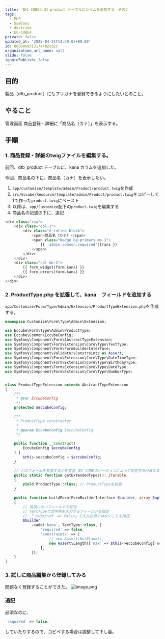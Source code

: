 ```yaml
---
title: 【EC-CUBE4.3】product テーブルにカラムを追加する　その2
tags:
  - PHP
  - Symfony
  - doctrine
  - EC-CUBE4
private: false
updated_at: '2025-04-21T14:29:03+09:00'
id: 880506931317a482ce2c
organization_url_name: null
slide: false
ignorePublish: false
---
```

## 目的
製品（dtb_product）にもフリガナを登録できるようにしたいとのこと。

## やること
管理画面 商品登録・詳細に「商品名（カナ）」を表示する。

## 手順

### 1. 商品登録・詳細のtwigファイルを編集する。
前回、dtb_product テーブルに、kana カラムを追加した。

今回、商品名の下に、商品名（カナ）を表示したい。

1. `app/Customize/template/admin/Product/product.twig`を作成
2. `src/Eccube/Resource/template/admin/Product/product.twig`をコピーして1で作った`product.twig`にペースト
3. 以降は、`app/Customize`配下の`product.twig`を編集する
3. 商品名の記述の下に、追記
```php
<div class="row">
    <div class="col-3">
        <div class="d-inline-block">
            <span>商品名（カナ）</span>
            <span class="badge bg-primary ms-1">
                {{ 'admin.common.required'|trans }}
            </span>
        </div>
    </div>
    <div class="col mb-2">
        {{ form_widget(form.kana) }}
        {{ form_errors(form.kana) }}
    </div>
</div>
```
### 2. ProductType.php を拡張して、kana　フィールドを追加する
`app/Customize/Form/Type/Admin/Extension/ProductTypeExtension.php`を作成する。
```php
namespace Customize\Form\Type\Admin\Extension;

use Eccube\Form\Type\Admin\ProductType;
use Eccube\Common\EccubeConfig;
use Symfony\Component\Form\AbstractTypeExtension;
use Symfony\Component\Form\Extension\Core\Type\TextType;
use Symfony\Component\Form\FormBuilderInterface;
use Symfony\Component\Validator\Constraints as Assert;
use Symfony\Component\Form\Extension\Core\Type\DateTimeType;
use Symfony\Component\Form\Extension\Core\Type\BirthdayType;
use Symfony\Component\Form\Extension\Core\Type\DateType;
use Symfony\Component\Form\Extension\Core\Type\NumberType;


class ProductTypeExtension extends AbstractTypeExtension
{
    /**
     * @var EccubeConfig
     */
    protected $eccubeConfig;

    /**
     * ProductType constructor.
     *
     * @param EccubeConfig $eccubeConfig
     */

    public function __construct(
        EccubeConfig $eccubeConfig
    ) {
        $this->eccubeConfig = $eccubeConfig;
    }

    // どのフォームを拡張するかを宣言（EC-CUBEのバージョンによって記述方法が異なる）
    public static function getExtendedTypes(): iterable
    {
        yield ProductType::class; // ProductTypeを拡張
    }

    public function buildForm(FormBuilderInterface $builder, array $options)
    {
        // 追加したいフィールドを記述
        // TextTypeで文字列を入力するフィールドを指定
        // 「'required' => false」で入力必須ではないことを指定
        $builder
            ->add('kana', TextType::class, [
                'required' => false,
                'constraints' => [
                    // new Assert\NotBlank(),
                    new Assert\Length(['max' => $this->eccubeConfig['eccube_stext_len']]),
                ],
            ]);
    }
}
```
### 3. 試しに商品編集から登録してみる
問題なく登録することができた。
![image.png](https://qiita-image-store.s3.ap-northeast-1.amazonaws.com/0/3850968/ed138e77-3c72-4eb2-8692-a5c7570760da.png)

### 追記
必須なのに、
```php
`required` => false,
```
していたりするので、コピペする場合は調整して下し亜。
